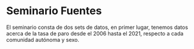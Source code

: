 # Seminario Fuentes
El seminario consta de dos sets de datos, en primer lugar, tenemos datos acerca de la tasa de paro desde el 2006 hasta el 2021, respecto a cada comunidad autónoma y sexo.
